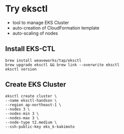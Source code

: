 # Try eksctl
- tool to manage EKS Cluster
- auto-creation of CloudFormation template
- auto-scaling of nodes

## Install EKS-CTL
```console
brew install weaveworks/tap/eksctl
brew upgrade eksctl && brew link --overwrite eksctl
eksctl version
```

## Create EKS Cluster
```console
eksctl create cluster \
--name eksctl-handson \
--region ap-northeast-1 \
--nodes 3 \
--nodes-min 3 \
--nodes-max 3 \
--node-type t2.medium \
--ssh-public-key eks_k-kakimoto
```
